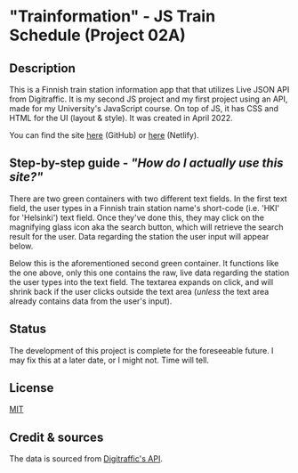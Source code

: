  # "Trainformation" - JS Train Schedule (Project 02A)

## Description
This is a Finnish train station information app that that utilizes Live JSON API from Digitraffic. 
It is my second JS project and my first project using an API, made for my University's JavaScript course. On top of JS, it has CSS and HTML for the UI (layout & style). It was created in April 2022. 

You can find the site [here](https://luminietos.github.io/P02a/) (GitHub) or [here](https://62716c958bbe99005ca753f8--capable-sprinkles-cabbc2.netlify.app/) (Netlify).

## Step-by-step guide - *"How do I actually use this site?"*
There are two green containers with two different text fields.
In the first text field, the user types in a Finnish train station name's short-code (i.e. 'HKI' for 'Helsinki') text field. 
Once they've done this, they may click on the magnifying glass icon aka the search button, which will retrieve the search result for the user. 
Data regarding the station the user input will appear below.

Below this is the aforementioned second green container. It functions like the one above, only this one contains the raw, live data regarding the station the user types into the text field. The textarea expands on click, and will shrink back if the user clicks outside the text area (*unless* the text area already contains data from the user's input).

## Status
The development of this project is complete for the foreseeable future. I may fix this at a later date, or I might not. Time will tell.

## License
[MIT](https://choosealicense.com/licenses/mit/)

## Credit & sources
The data is sourced from [Digitraffic's API](https://www.digitraffic.fi/rautatieliikenne/#junien-tiedot-trains).
